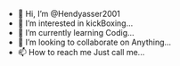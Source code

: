 - 👋 Hi, I’m @Hendyasser2001
- 👀 I’m interested in kickBoxing...
- 🌱 I’m currently learning Codig...
- 💞️ I’m looking to collaborate on Anything...
- 📫 How to reach me Just call me...

<!---
Hendyasser2001/Hendyasser2001 is a ✨ special ✨ repository because its `README.md` (this file) appears on your GitHub profile.
You can click the Preview link to take a look at your changes.
--->
